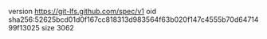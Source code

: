 version https://git-lfs.github.com/spec/v1
oid sha256:52625bcd01d0f167cc818313d983564f63b020f147c4555b70d6471499f13025
size 3062
